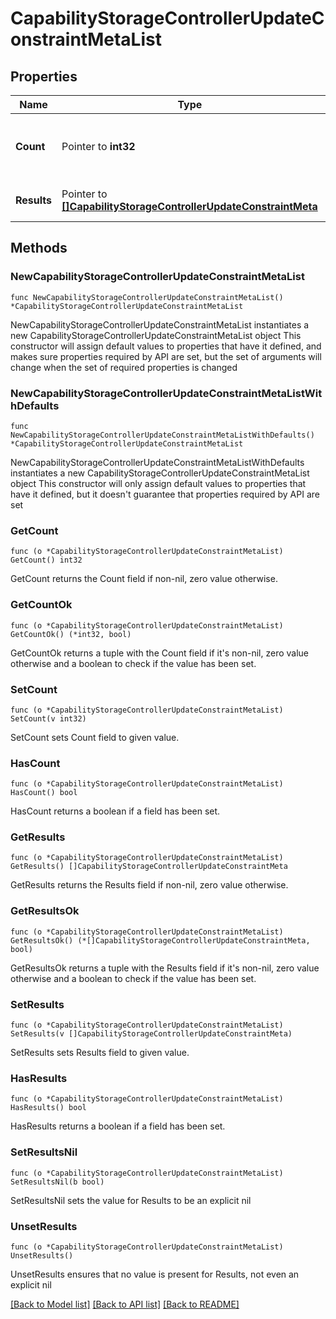 # CapabilityStorageControllerUpdateConstraintMetaList

## Properties

Name | Type | Description | Notes
------------ | ------------- | ------------- | -------------
**Count** | Pointer to **int32** | The total number of &#39;capability.StorageControllerUpdateConstraintMeta&#39; resources matching the request, accross all pages. The &#39;Count&#39; attribute is included when the HTTP GET request includes the &#39;$inlinecount&#39; parameter. | [optional] 
**Results** | Pointer to [**[]CapabilityStorageControllerUpdateConstraintMeta**](CapabilityStorageControllerUpdateConstraintMeta.md) | The array of &#39;capability.StorageControllerUpdateConstraintMeta&#39; resources matching the request. | [optional] 

## Methods

### NewCapabilityStorageControllerUpdateConstraintMetaList

`func NewCapabilityStorageControllerUpdateConstraintMetaList() *CapabilityStorageControllerUpdateConstraintMetaList`

NewCapabilityStorageControllerUpdateConstraintMetaList instantiates a new CapabilityStorageControllerUpdateConstraintMetaList object
This constructor will assign default values to properties that have it defined,
and makes sure properties required by API are set, but the set of arguments
will change when the set of required properties is changed

### NewCapabilityStorageControllerUpdateConstraintMetaListWithDefaults

`func NewCapabilityStorageControllerUpdateConstraintMetaListWithDefaults() *CapabilityStorageControllerUpdateConstraintMetaList`

NewCapabilityStorageControllerUpdateConstraintMetaListWithDefaults instantiates a new CapabilityStorageControllerUpdateConstraintMetaList object
This constructor will only assign default values to properties that have it defined,
but it doesn't guarantee that properties required by API are set

### GetCount

`func (o *CapabilityStorageControllerUpdateConstraintMetaList) GetCount() int32`

GetCount returns the Count field if non-nil, zero value otherwise.

### GetCountOk

`func (o *CapabilityStorageControllerUpdateConstraintMetaList) GetCountOk() (*int32, bool)`

GetCountOk returns a tuple with the Count field if it's non-nil, zero value otherwise
and a boolean to check if the value has been set.

### SetCount

`func (o *CapabilityStorageControllerUpdateConstraintMetaList) SetCount(v int32)`

SetCount sets Count field to given value.

### HasCount

`func (o *CapabilityStorageControllerUpdateConstraintMetaList) HasCount() bool`

HasCount returns a boolean if a field has been set.

### GetResults

`func (o *CapabilityStorageControllerUpdateConstraintMetaList) GetResults() []CapabilityStorageControllerUpdateConstraintMeta`

GetResults returns the Results field if non-nil, zero value otherwise.

### GetResultsOk

`func (o *CapabilityStorageControllerUpdateConstraintMetaList) GetResultsOk() (*[]CapabilityStorageControllerUpdateConstraintMeta, bool)`

GetResultsOk returns a tuple with the Results field if it's non-nil, zero value otherwise
and a boolean to check if the value has been set.

### SetResults

`func (o *CapabilityStorageControllerUpdateConstraintMetaList) SetResults(v []CapabilityStorageControllerUpdateConstraintMeta)`

SetResults sets Results field to given value.

### HasResults

`func (o *CapabilityStorageControllerUpdateConstraintMetaList) HasResults() bool`

HasResults returns a boolean if a field has been set.

### SetResultsNil

`func (o *CapabilityStorageControllerUpdateConstraintMetaList) SetResultsNil(b bool)`

 SetResultsNil sets the value for Results to be an explicit nil

### UnsetResults
`func (o *CapabilityStorageControllerUpdateConstraintMetaList) UnsetResults()`

UnsetResults ensures that no value is present for Results, not even an explicit nil

[[Back to Model list]](../README.md#documentation-for-models) [[Back to API list]](../README.md#documentation-for-api-endpoints) [[Back to README]](../README.md)



